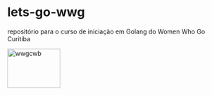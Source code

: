 # lets-go-wwg
repositório para o curso de iniciação em Golang do Women Who Go Curitiba

<img src="https://github.com/womenwhogocwb/oficina-git-github/raw/master/static/wwgcwb-logo.png" alt="wwgcwb" width=120 height=90>
